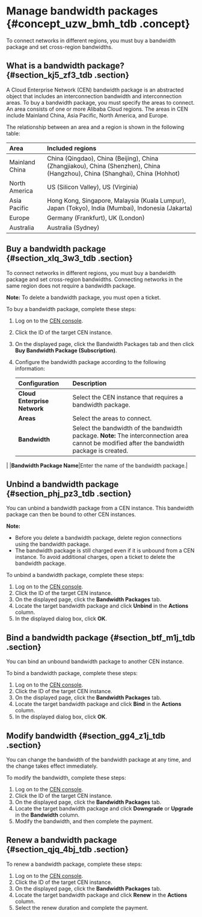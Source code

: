 # Manage bandwidth packages {#concept_uzw_bmh_tdb .concept}

To connect networks in different regions, you must buy a bandwidth package and set cross-region bandwidths.

## What is a bandwidth package? {#section_kj5_zf3_tdb .section}

A Cloud Enterprise Network \(CEN\) bandwidth package is an abstracted object that includes an interconnection bandwidth and interconnection areas. To buy a bandwidth package, you must specify the areas to connect. An area consists of one or more Alibaba Cloud regions. The areas in CEN include Mainland China, Asia Pacific, North America, and Europe.

The relationship between an area and a region is shown in the following table:

|Area|Included regions|
|:---|:---------------|
|Mainland China|China \(Qingdao\), China \(Beijing\), China \(Zhangjiakou\), China \(Shenzhen\), China \(Hangzhou\), China \(Shanghai\), China \(Hohhot\)|
|North America|US \(Silicon Valley\), US \(Virginia\)|
|Asia Pacific|Hong Kong, Singapore, Malaysia \(Kuala Lumpur\), Japan \(Tokyo\), India \(Mumbai\), Indonesia \(Jakarta\)|
|Europe|Germany \(Frankfurt\), UK \(London\)|
|Australia|Australia \(Sydney\)|

## Buy a bandwidth package {#section_xlq_3w3_tdb .section}

To connect networks in different regions, you must buy a bandwidth package and set cross-region bandwidths. Connecting networks in the same region does not require a bandwidth package.

**Note:** To delete a bandwidth package, you must open a ticket.

To buy a bandwidth package, complete these steps:

1.  Log on to the [CEN console](https://cen.console.aliyun.com).
2.  Click the ID of the target CEN instance.
3.  On the displayed page, click the Bandwidth Packages tab and then click **Buy Bandwidth Package \(Subscription\)**.
4.  Configure the bandwidth package according to the following information:

    |Configuration|Description|
    |:------------|:----------|
    |**Cloud Enterprise Network**|Select the CEN instance that requires a bandwidth package.|
    |**Areas**|Select the areas to connect.|
    |**Bandwidth**|Select the bandwidth of the bandwidth package. **Note:** The interconnection area cannot be modified after the bandwidth package is created.

 |
    |**Bandwidth Package Name**|Enter the name of the bandwidth package.|


## Unbind a bandwidth package {#section_phj_pz3_tdb .section}

You can unbind a bandwidth package from a CEN instance. This bandwidth package can then be bound to other CEN instances.

**Note:** 

-   Before you delete a bandwidth package, delete region connections using the bandwidth package.
-   The bandwidth package is still charged even if it is unbound from a CEN instance. To avoid additional charges, open a ticket to delete the bandwidth package.

To unbind a bandwidth package, complete these steps:

1.  Log on to the [CEN console](https://cen.console.aliyun.com).
2.  Click the ID of the target CEN instance.
3.  On the displayed page, click the **Bandwidth Packages** tab.
4.  Locate the target bandwidth package and click **Unbind** in the **Actions** column.
5.  In the displayed dialog box, click **OK**.

## Bind a bandwidth package {#section_btf_m1j_tdb .section}

You can bind an unbound bandwidth package to another CEN instance.

To bind a bandwidth package, complete these steps:

1.  Log on to the [CEN console](http://cen.console.aliyun.com/).
2.  Click the ID of the target CEN instance.
3.  On the displayed page, click the **Bandwidth Packages** tab.
4.  Locate the target bandwidth package and click **Bind** in the **Actions** column.
5.  In the displayed dialog box, click **OK**.

## Modify bandwidth {#section_gg4_z1j_tdb .section}

You can change the bandwidth of the bandwidth package at any time, and the change takes effect immediately.

To modify the bandwidth, complete these steps:

1.  Log on to the [CEN console](https://cen.console.aliyun.com).
2.  Click the ID of the target CEN instance.
3.  On the displayed page, click the **Bandwidth Packages** tab.
4.  Locate the target bandwidth package and click **Downgrade** or **Upgrade** in the **Bandwidth** column.
5.  Modify the bandwidth, and then complete the payment.

## Renew a bandwidth package {#section_qjq_4bj_tdb .section}

To renew a bandwidth package, complete these steps:

1.  Log on to the [CEN console](https://cen.console.aliyun.com).
2.  Click the ID of the target CEN instance.
3.  On the displayed page, click the **Bandwidth Packages** tab.
4.  Locate the target bandwidth package and click **Renew** in the **Actions** column.
5.  Select the renew duration and complete the payment.

